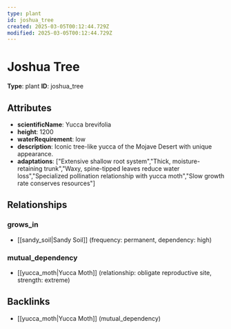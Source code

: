 ```yaml
---
type: plant
id: joshua_tree
created: 2025-03-05T00:12:44.729Z
modified: 2025-03-05T00:12:44.729Z
---
```


# Joshua Tree

**Type**: plant
**ID**: joshua_tree

## Attributes

- **scientificName**: Yucca brevifolia
- **height**: 1200
- **waterRequirement**: low
- **description**: Iconic tree-like yucca of the Mojave Desert with unique appearance.
- **adaptations**: ["Extensive shallow root system","Thick, moisture-retaining trunk","Waxy, spine-tipped leaves reduce water loss","Specialized pollination relationship with yucca moth","Slow growth rate conserves resources"]

## Relationships

### grows_in

- [[sandy_soil|Sandy Soil]] (frequency: permanent, dependency: high)

### mutual_dependency

- [[yucca_moth|Yucca Moth]] (relationship: obligate reproductive site, strength: extreme)

## Backlinks

- [[yucca_moth|Yucca Moth]] (mutual_dependency)

